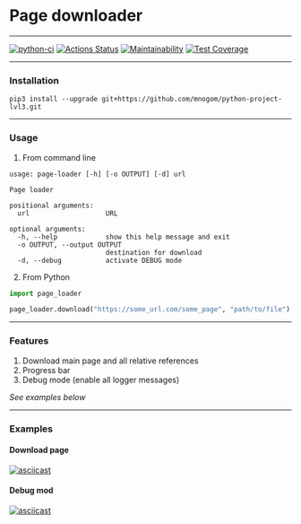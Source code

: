 # Page downloader

---
[![python-ci](https://github.com/mnogom/python-project-lvl3/actions/workflows/python-ci.yml/badge.svg)](https://github.com/mnogom/python-project-lvl3/actions/workflows/python-ci.yml)
[![Actions Status](https://github.com/mnogom/python-project-lvl3/workflows/hexlet-check/badge.svg)](https://github.com/mnogom/python-project-lvl3/actions)
[![Maintainability](https://api.codeclimate.com/v1/badges/c9a7a065349f3971e29c/maintainability)](https://codeclimate.com/github/mnogom/python-project-lvl3/maintainability)
[![Test Coverage](https://api.codeclimate.com/v1/badges/c9a7a065349f3971e29c/test_coverage)](https://codeclimate.com/github/mnogom/python-project-lvl3/test_coverage)

---
### Installation
```commandline
pip3 install --upgrade git+https://github.com/mnogom/python-project-lvl3.git
```

---
### Usage
1. From command line
```commandline
usage: page-loader [-h] [-o OUTPUT] [-d] url

Page loader

positional arguments:
  url                   URL

optional arguments:
  -h, --help            show this help message and exit
  -o OUTPUT, --output OUTPUT
                        destination for download
  -d, --debug           activate DEBUG mode
```

2. From Python
```python
import page_loader

page_loader.download("https://some_url.com/some_page", "path/to/file")
```

---
### Features
1. Download main page and all relative references
2. Progress bar
3. Debug mode (enable all logger messages)

*See examples below*

---
### Examples
#### Download page
[![asciicast](https://asciinema.org/a/NLQKhnpwyZbIufIZoF0j2AiR0.svg)](https://asciinema.org/a/NLQKhnpwyZbIufIZoF0j2AiR0)

#### Debug mod
[![asciicast](https://asciinema.org/a/tsHzffNYjqKZZZn9JJltp3aDG.svg)](https://asciinema.org/a/NLQKhnpwyZbIufIZoF0j2AiR0)
